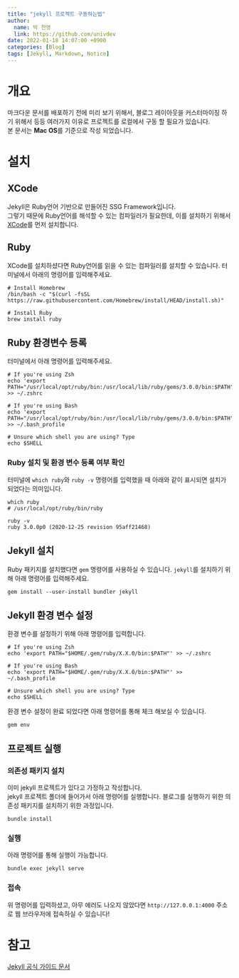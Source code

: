 ```yaml
---
title: "jekyll 프로젝트 구동하는법"
author:
  name: 박 찬영
  link: https://github.com/univdev
date: 2022-01-18 14:07:00 +0900
categories: [Blog]
tags: [Jekyll, Markdown, Notice]
---
```

# 개요
마크다운 문서를 배포하기 전에 미리 보기 위해서, 블로그 레이아웃을 커스터마이징 하기 위해서 등등 여러가지 이유로 프로젝트를 로컬에서 구동 할 필요가 있습니다.  
본 문서는 **Mac OS**를 기준으로 작성 되었습니다.
# 설치
## XCode
Jekyll은 Ruby언어 기반으로 만들어진 SSG Framework입니다.  
그렇기 때문에 Ruby언어를 해석할 수 있는 컴파일러가 필요한데, 이를 설치하기 위해서 [XCode][XCode]를 먼저 설치합니다.
## Ruby
XCode를 설치하셨다면 Ruby언어를 읽을 수 있는 컴파일러를 설치할 수 있습니다. 터미널에서 아래의 명령어를 입력해주세요.
```shell
# Install Homebrew
/bin/bash -c "$(curl -fsSL https://raw.githubusercontent.com/Homebrew/install/HEAD/install.sh)"

# Install Ruby
brew install ruby
```
## Ruby 환경변수 등록
터미널에서 아래 명령어를 입력해주세요.
```shell
# If you're using Zsh
echo 'export PATH="/usr/local/opt/ruby/bin:/usr/local/lib/ruby/gems/3.0.0/bin:$PATH"' >> ~/.zshrc

# If you're using Bash
echo 'export PATH="/usr/local/opt/ruby/bin:/usr/local/lib/ruby/gems/3.0.0/bin:$PATH"' >> ~/.bash_profile

# Unsure which shell you are using? Type
echo $SHELL
```
### Ruby 설치 및 환경 변수 등록 여부 확인
터미널에 ```which ruby```와 ```ruby -v``` 명령어를 입력했을 때 아래와 같이 표시되면 설치가 되었다는 의미입니다.
```shell
which ruby
# /usr/local/opt/ruby/bin/ruby
```
```shell
ruby -v
ruby 3.0.0p0 (2020-12-25 revision 95aff21468)
```
## Jekyll 설치
Ruby 패키지를 설치했다면 ```gem``` 명령어를 사용하실 수 있습니다. ```jekyll```를 설치하기 위해 아래 명령어를 입력해주세요.
```shell
gem install --user-install bundler jekyll
```
## Jekyll 환경 변수 설정
환경 변수를 설정하기 위해 아래 명령어를 입력합니다.
```shell
# If you're using Zsh
echo 'export PATH="$HOME/.gem/ruby/X.X.0/bin:$PATH"' >> ~/.zshrc

# If you're using Bash
echo 'export PATH="$HOME/.gem/ruby/X.X.0/bin:$PATH"' >> ~/.bash_profile

# Unsure which shell you are using? Type
echo $SHELL
```
환경 변수 설정이 완료 되었다면 아래 명령어를 통해 체크 해보실 수 있습니다.
```shell
gem env
```
## 프로젝트 실행
### 의존성 패키지 설치
이미 jekyll 프로젝트가 있다고 가정하고 작성합니다.  
jekyll 프로젝트 폴더에 들어가서 아래 명령어를 실행합니다. 블로그를 실행하기 위한 의존성 패키지를 설치하기 위한 과정입니다.
```shell
bundle install
```
### 실행
아래 명령어를 통해 실행이 가능합니다.
```
bundle exec jekyll serve
```
### 접속
위 명령어를 입력하셨고, 아무 에러도 나오지 않았다면 ```http://127.0.0.1:4000``` 주소로 웹 브라우저에 접속하실 수 있습니다!
# 참고
[Jekyll 공식 가이드 문서][공식 가이드 문서]

[공식 가이드 문서]: https://jekyllrb.com/docs/installation/macos/
[XCode]: https://apps.apple.com/kr/app/xcode/id497799835?mt=12